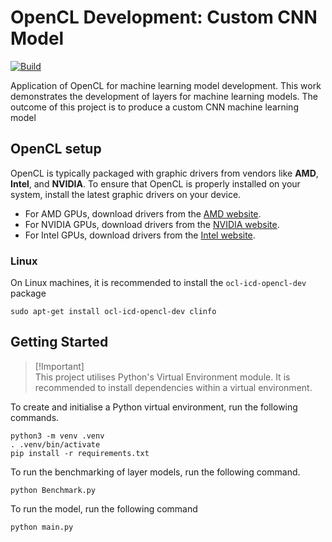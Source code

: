 # OpenCL Development: Custom CNN Model

[![Build](https://github.com/Arief-AK/OpenCL-Development-Custom-CNN-Model/actions/workflows/ci.yml/badge.svg)](https://github.com/Arief-AK/OpenCL-Development-Custom-CNN-Model/actions/workflows/ci.yml)

Application of OpenCL for machine learning model development. This work demonstrates the development of layers for machine learning models. The outcome of this project is to produce a custom CNN machine learning model

## OpenCL setup
OpenCL is typically packaged with graphic drivers from vendors like **AMD**, **Intel**, and **NVIDIA**. To ensure that OpenCL is properly installed on your system, install the latest graphic drivers on your device.

- For AMD GPUs, download drivers from the [AMD website](https://www.amd.com/en/resources/support-articles/faqs/GPU-56.html).
- For NVIDIA GPUs, download drivers from the [NVIDIA website](https://www.nvidia.com/en-us/drivers/).
- For Intel GPUs, download drivers from the [Intel website](https://www.intel.com/content/www/us/en/download-center/home.html).

### Linux
On Linux machines, it is recommended to install the `ocl-icd-opencl-dev` package
```shell
sudo apt-get install ocl-icd-opencl-dev clinfo
```

## Getting Started
> [!Important]\
> This project utilises Python's Virtual Environment module. It is recommended to install dependencies within a virtual environment.

To create and initialise a Python virtual environment, run the following commands.
```shell
python3 -m venv .venv
. .venv/bin/activate
pip install -r requirements.txt
```

To run the benchmarking of layer models, run the following command.
```shell
python Benchmark.py
```

To run the model, run the following command
```shell
python main.py
```